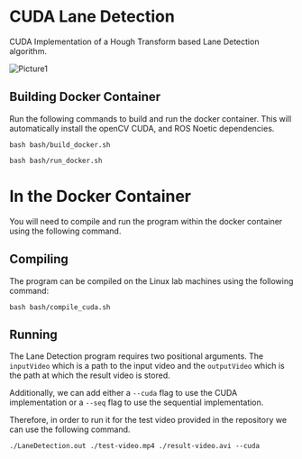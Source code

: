 # CUDA Lane Detection
CUDA Implementation of a Hough Transform based Lane Detection algorithm.

<img src="https://i.ibb.co/5RM4n5F/Picture1.png" alt="Picture1" border="0">

## Building Docker Container
Run the following commands to build and run the docker container. This will automatically install the openCV CUDA, and ROS Noetic dependencies.

```Builds the docker container
bash bash/build_docker.sh
```

```Runs the docker container
bash bash/run_docker.sh
```

# In the Docker Container

You will need to compile and run the program within the docker container using the following command.

## Compiling
The program can be compiled on the Linux lab machines using the following command:

```
bash bash/compile_cuda.sh
```

## Running

The Lane Detection program requires two positional arguments. The `inputVideo` which is a path to the input video and the `outputVideo` which is the path at which the result video is stored.

Additionally, we can add either a `--cuda` flag to use the CUDA implementation or a `--seq` flag to use the sequential implementation. 

Therefore, in order to run it for the test video provided in the repository we can use the following command.

```
./LaneDetection.out ./test-video.mp4 ./result-video.avi --cuda
```
